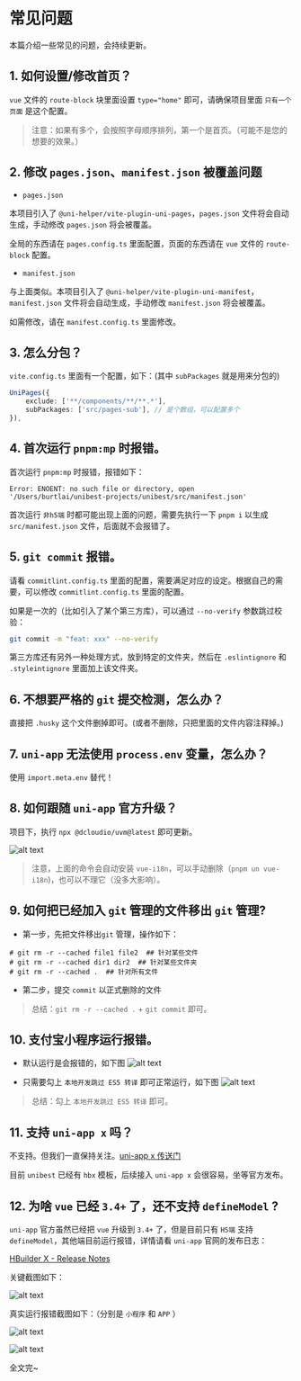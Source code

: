# 常见问题

本篇介绍一些常见的问题，会持续更新。

## 1. 如何设置/修改首页？

`vue` 文件的 `route-block` 块里面设置 `type="home"` 即可，请确保项目里面 `只有一个页面` 是这个配置。

> 注意：如果有多个，会按照字母顺序排列，第一个是首页。（可能不是您的想要的效果。）

## 2. 修改 `pages.json`、`manifest.json` 被覆盖问题

- `pages.json`

本项目引入了 `@uni-helper/vite-plugin-uni-pages`，`pages.json` 文件将会自动生成，手动修改 `pages.json` 将会被覆盖。

全局的东西请在 `pages.config.ts` 里面配置，页面的东西请在 `vue` 文件的 `route-block` 配置。

- `manifest.json`

与上面类似。本项目引入了 `@uni-helper/vite-plugin-uni-manifest`，`manifest.json` 文件将会自动生成，手动修改 `manifest.json` 将会被覆盖。

如需修改，请在 `manifest.config.ts` 里面修改。

## 3. 怎么分包？

`vite.config.ts` 里面有一个配置，如下：(其中 `subPackages` 就是用来分包的)

```ts [vite.config.ts]{3}
UniPages({
    exclude: ['**/components/**/**.*'],
    subPackages: ['src/pages-sub'], // 是个数组，可以配置多个
}),
```

## 4. 首次运行 `pnpm:mp` 时报错。

首次运行 `pnpm:mp` 时报错，报错如下：

```text
Error: ENOENT: no such file or directory, open '/Users/burtlai/unibest-projects/unibest/src/manifest.json'
```

首次运行 `非h5端` 时都可能出现上面的问题，需要先执行一下 `pnpm i` 以生成 `src/manifest.json` 文件，后面就不会报错了。

## 5. `git commit` 报错。

请看 `commitlint.config.ts` 里面的配置，需要满足对应的设定。根据自己的需要，可以修改 `commitlint.config.ts` 里面的配置。

如果是一次的（比如引入了某个第三方库），可以通过 `--no-verify` 参数跳过校验：

```sh
git commit -m "feat: xxx" --no-verify
```

第三方库还有另外一种处理方式，放到特定的文件夹，然后在 `.eslintignore` 和 `.styleintignore` 里面加上该文件夹。

## 6. 不想要严格的 `git` 提交检测，怎么办？

直接把 `.husky` 这个文件删掉即可。(或者不删除，只把里面的文件内容注释掉。)

## 7. `uni-app` 无法使用 `process.env` 变量，怎么办？

使用 `import.meta.env` 替代！

## 8. 如何跟随 `uni-app` 官方升级？

项目下，执行 `npx @dcloudio/uvm@latest` 即可更新。

![alt text](./assets/14-1.png)

> 注意，上面的命令会自动安装 `vue-i18n`，可以手动删除（`pnpm un vue-i18n`)，也可以不理它（没多大影响）。

## 9. 如何把已经加入 `git` 管理的文件移出 `git` 管理?

- 第一步，先把文件移出`git` 管理，操作如下：

```text
# git rm -r --cached file1 file2  ## 针对某些文件
# git rm -r --cached dir1 dir2  ## 针对某些文件夹
# git rm -r --cached .  ## 针对所有文件
```

- 第二步，提交 `commit` 以正式删除的文件

> 总结：`git rm -r --cached .` + `git commit` 即可。

## 10. 支付宝小程序运行报错。

- 默认运行是会报错的，如下图
  ![alt text](./assets/14-2.png)

- 只需要勾上 `本地开发跳过 ES5 转译` 即可正常运行，如下图
  ![alt text](./assets/14-3.png)

> 总结：勾上 `本地开发跳过 ES5 转译` 即可。

## 11. 支持 `uni-app x` 吗？

不支持。但我们一直保持关注。[uni-app x 传送门](https://doc.dcloud.net.cn/uni-app-x/)

目前 `unibest` 已经有 `hbx` 模板，后续接入 `uni-app x` 会很容易，坐等官方发布。

## 12. 为啥 `vue` 已经 `3.4+` 了，还不支持 `defineModel` ?

`uni-app` 官方虽然已经把 `vue` 升级到 `3.4+` 了，但是目前只有 `H5端` 支持 `defineModel`，其他端目前运行报错，详情请看 `uni-app` 官网的发布日志：

[HBuilder X - Release Notes](https://3085868976.hiecheimaetu.com:22443/qn-GO8xCsKgpKDZWIBAkVCUkI1EnGmQUMT4.update.dcloud.net.cn/hbuilderx/changelog/4.14.2024043013.html)

关键截图如下：

![alt text](./assets/14-4.png)

真实运行报错截图如下：（分别是 `小程序` 和 `APP` ）

![alt text](./assets/14-5.png)

![alt text](./assets/14-6.png)

全文完~
